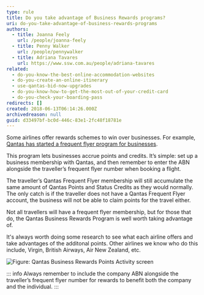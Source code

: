 ```yaml
---
type: rule
title: Do you take advantage of Business Rewards programs?
uri: do-you-take-advantage-of-business-rewards-programs
authors:
  - title: Joanna Feely
    url: /people/joanna-feely
  - title: Penny Walker
    url: /people/pennywalker
  - title: Adriana Tavares
    url: https://www.ssw.com.au/people/adriana-tavares
related:
  - do-you-know-the-best-online-accommodation-websites
  - do-you-create-an-online-itinerary
  - use-qantas-bid-now-upgrades
  - do-you-know-how-to-get-the-most-out-of-your-credit-card
  - do-you-check-your-boarding-pass
redirects: []
created: 2018-06-13T06:14:26.000Z
archivedreason: null
guid: d33497bf-bc0d-446c-83e1-2fc48f18781e
---
```


Some airlines offer rewards schemes to win over businesses. For example, [Qantas has started a frequent flyer program for businesses](https://www.qantasbusinessrewards.com/).

This program lets businesses accrue points and credits. It’s simple: set up a business membership with Qantas, and then remember to enter the ABN alongside the traveller’s frequent flyer number when booking a flight. 


The traveller’s Qantas Frequent Flyer membership will still accumulate the same amount of Qantas Points and Status Credits as they would normally. The only catch is if the traveller does not have a Qantas Frequent Flyer account, the business will not be able to claim points for the travel either.



Not all travellers will have a frequent flyer membership, but for those that do, the Qantas Business Rewards Program is well worth taking advantage of.

It's always worth doing some research to see what each airline offers and take advantages of the additonal points. Other airlines we know who do this include, Virgin, British Airways, Air New Zealand, etc.


<!--endintro-->
![Figure: Qantas Business Rewards Points Activity screen](qantas-business-rewards-points-activity.jpg)

::: info
Always remember to include the company ABN alongside the traveller’s frequent flyer number for rewards to benefit both the company and the individual.
:::
